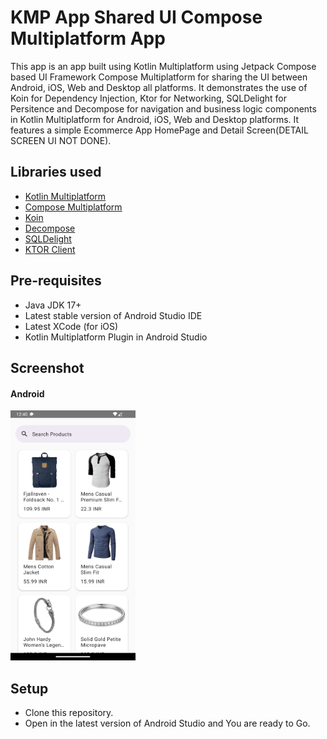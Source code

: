 
# KMP App Shared UI Compose Multiplatform App

This app is an app built using Kotlin Multiplatform using Jetpack Compose based UI Framework Compose Multiplatform for sharing the UI between Android, iOS, Web and Desktop all platforms. 
It demonstrates the use of Koin for Dependency Injection, Ktor for Networking, SQLDelight for Persitence and Decompose for navigation and business logic components in Kotlin Multiplatform for Android, iOS, Web and Desktop platforms. It features a simple Ecommerce App HomePage and Detail Screen(DETAIL SCREEN UI NOT DONE).

## Libraries used


* [Kotlin Multiplatform](https://www.jetbrains.com/kotlin-multiplatform/)
* [Compose Multiplatform](https://www.jetbrains.com/lp/compose-multiplatform/)
* [Koin](https://github.com/InsertKoinIO/koin)
* [Decompose](https://github.com/arkivanov/Decompose)
* [SQLDelight](https://github.com/cashapp/sqldelight)
* [KTOR Client](https://ktor.io/docs/client-create-new-application.html)


## Pre-requisites

* Java JDK 17+
* Latest stable version of Android Studio IDE
* Latest XCode (for iOS)
* Kotlin Multiplatform Plugin in Android Studio

## Screenshot

#### Android
<img src="https://github.com/sunildhiman90/Kmp-App-Shared-Ui-Compose-Multiplatform-App/blob/main/Screenshot_20231209_124032%20android.png" data-canonical-src="https://github.com/sunildhiman90/Kmp-App-Shared-Ui-Compose-Multiplatform-App/blob/main/Screenshot_20231209_124032%20android.png" width="200" height="400" />



## Setup

* Clone this repository.
* Open in the latest version of Android Studio and You are ready to Go.
